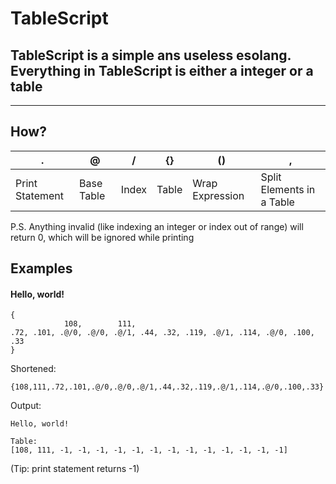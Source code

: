 # TableScript

## TableScript is a simple ans useless esolang. Everything in TableScript is either a integer or a table

---

## How?

| .               | @          | /     | {}    | ()              | ,                         |
| --------------- | ---------- | ----- | ----- | --------------- | ------------------------- |
| Print Statement | Base Table | Index | Table | Wrap Expression | Split Elements in a Table |

P.S. Anything invalid (like indexing an integer or index out of range) will return 0, which will be ignored while printing

## Examples

#### Hello, world!

```
{
            108,        111,
.72, .101, .@/0, .@/0, .@/1, .44, .32, .119, .@/1, .114, .@/0, .100, .33
}
```

Shortened:

`{108,111,.72,.101,.@/0,.@/0,.@/1,.44,.32,.119,.@/1,.114,.@/0,.100,.33}`

Output:

```
Hello, world!

Table:
[108, 111, -1, -1, -1, -1, -1, -1, -1, -1, -1, -1, -1, -1, -1]
```

(Tip: print statement returns -1)
